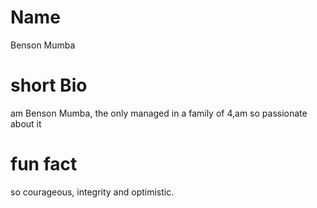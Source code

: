 # Name
Benson Mumba 
# short Bio
am Benson Mumba, the only managed in a family of 4,am so passionate about it 
# fun fact
so courageous, integrity and optimistic.
